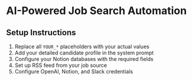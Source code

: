 # AI-Powered Job Search Automation

## Setup Instructions
1. Replace all `YOUR_*` placeholders with your actual values
2. Add your detailed candidate profile in the system prompt
3. Configure your Notion databases with the required fields
4. Set up RSS feed from your job source
5. Configure OpenAI, Notion, and Slack credentials

